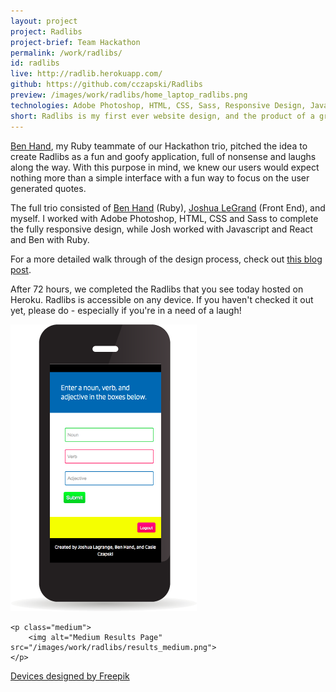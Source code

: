 ```yaml
---
layout: project
project: Radlibs
project-brief: Team Hackathon
permalink: /work/radlibs/
id: radlibs
live: http://radlib.herokuapp.com/
github: https://github.com/cczapski/Radlibs
preview: /images/work/radlibs/home_laptop_radlibs.png
technologies: Adobe Photoshop, HTML, CSS, Sass, Responsive Design, Javascript, React, Ruby
short: Radlibs is my first ever website design, and the product of a group hackathon project at the <a href="http://theironyard.com/">Iron Yard</a>. For any of you who remember adlibs or Mad Libs, Radlibs is a play off of those word games, combining a database of randomly generated famous quotes and user input for parts of speech. 
---
```


<a href="https://github.com/BenHand">Ben Hand</a>, my Ruby teammate of our Hackathon trio, pitched the idea to create Radlibs as a fun and goofy application, full of nonsense and laughs along the way. With this purpose in mind, we knew our users would expect nothing more than a simple interface with a fun way to focus on the user generated quotes. 

The full trio consisted of <a href="https://github.com/BenHand">Ben Hand</a> (Ruby), <a href="https://twitter.com/jlagrange87">Joshua LeGrand</a> (Front End), and myself. I worked with Adobe Photoshop, HTML, CSS and Sass to complete the fully responsive design, while Josh worked with Javascript and React and Ben with Ruby.

<span class="bold">For a more detailed walk through of the design process, check out <a href="/2015/06/22/radlibs">this blog post</a>.</span>

After 72 hours, we completed the Radlibs that you see today hosted on Heroku. Radlibs is accessible on any device. If you haven't checked it out yet, please do - especially if you're in a need of a laugh!

<div class="devices">
    <p class="small">
        <img alt="Small Device Create Page" src="/images/work/radlibs/create_small.png">
    </p>

    <p class="medium">
        <img alt="Medium Results Page" src="/images/work/radlibs/results_medium.png">
    </p>

</div>
<a class="credit" href='http://www.freepik.com/free-vector/screens-collection-free-vector_713789.htm'>Devices designed by Freepik</a>